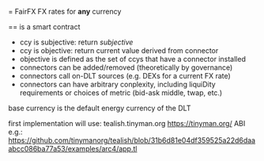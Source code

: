 =
FairFX
FX rates for **any** currency 


== 
is a smart contract 
+ ccy is subjective: return *subjective*
+ ccy is objective: return current value derived from connector
+ objective is defined as the set of ccys that have a connector installed
+ connectors can be added/removed (theoretically by governance) 
+ connectors call on-DLT sources (e.g. DEXs for a current FX rate)
+ connectors can have arbitrary conplexity, including liquiDity requirements or choices of metric (bid-ask middle, twap, etc.) 

base currency is the default energy currency of the DLT 

first implementation will use:
tealish.tinyman.org
https://tinyman.org/
ABI e.g.: https://github.com/tinymanorg/tealish/blob/31b6d81e04df359525a22d6daaabcc086ba77a53/examples/arc4/app.tl

